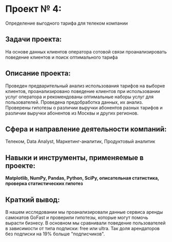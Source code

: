 # Проект № 4: 
Определение выгодного тарифа для телеком компании

## Задачи проекта:
На основе данных клиентов оператора сотовой связи проанализировать поведение клиентов и поиск оптимального тарифа

## Описание проекта:
Проведен предварительный анализ использования тарифов на выборке клиентов,
проанализировано поведение клиентов при использовании услуг оператора и
рекомендованы оптимальные наборы услуг для пользователей. Проведена предобработка
данных, их анализ. Проверены гипотезы о различии выручки абонентов разных тарифов и
различии выручки абонентов из Москвы и других регионов.

## Сфера и направление деятельности компаний:
Телеком, Data Analyst, Маркетинг-аналитик, Продуктовый аналитик

## Навыки и инструменты, применяемые в проекте:
**Matplotlib, NumPy, Pandas, Python, SciPy, описательная статистика, проверка статистических гипотез**

## Краткий вывод:

В нашем исследовании мы проанализировали данные сервиса аренды самокатов GoFast и проверили гипотезы, которые могут помочь вырасти бизнесу. В основном мы сравнивали поведение пользователей в зависимости от типа подписки: free или ultra. Так доля арендаторов без подписки на 19% больше "подписчиков".
